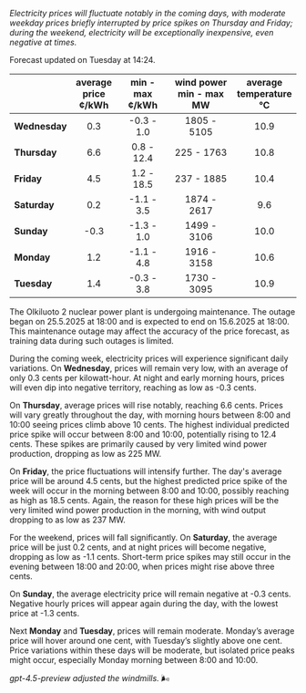 *Electricity prices will fluctuate notably in the coming days, with moderate weekday prices briefly interrupted by price spikes on Thursday and Friday; during the weekend, electricity will be exceptionally inexpensive, even negative at times.*

Forecast updated on Tuesday at 14:24.

|              | average<br>price<br>¢/kWh | min - max<br>¢/kWh | wind power<br>min - max<br>MW | average<br>temperature<br>°C |
|:-------------|:----------------:|:----------------:|:-------------:|:-------------:|
| **Wednesday** |       0.3        |     -0.3 - 1.0     |      1805 - 5105      |      10.9      |
| **Thursday**     |       6.6        |      0.8 - 12.4     |       225 - 1763       |      10.8      |
| **Friday**   |       4.5        |      1.2 - 18.5     |       237 - 1885       |      10.4      |
| **Saturday**    |       0.2        |     -1.1 - 3.5     |      1874 - 2617      |      9.6       |
| **Sunday**   |      -0.3        |     -1.3 - 1.0     |      1499 - 3106      |      10.0      |
| **Monday**   |       1.2        |     -1.1 - 4.8     |      1916 - 3158      |      10.6      |
| **Tuesday**     |       1.4        |     -0.3 - 3.8     |      1730 - 3095      |      10.9      |

The Olkiluoto 2 nuclear power plant is undergoing maintenance. The outage began on 25.5.2025 at 18:00 and is expected to end on 15.6.2025 at 18:00. This maintenance outage may affect the accuracy of the price forecast, as training data during such outages is limited.

During the coming week, electricity prices will experience significant daily variations. On **Wednesday**, prices will remain very low, with an average of only 0.3 cents per kilowatt-hour. At night and early morning hours, prices will even dip into negative territory, reaching as low as -0.3 cents.

On **Thursday**, average prices will rise notably, reaching 6.6 cents. Prices will vary greatly throughout the day, with morning hours between 8:00 and 10:00 seeing prices climb above 10 cents. The highest individual predicted price spike will occur between 8:00 and 10:00, potentially rising to 12.4 cents. These spikes are primarily caused by very limited wind power production, dropping as low as 225 MW.

On **Friday**, the price fluctuations will intensify further. The day's average price will be around 4.5 cents, but the highest predicted price spike of the week will occur in the morning between 8:00 and 10:00, possibly reaching as high as 18.5 cents. Again, the reason for these high prices will be the very limited wind power production in the morning, with wind output dropping to as low as 237 MW.

For the weekend, prices will fall significantly. On **Saturday**, the average price will be just 0.2 cents, and at night prices will become negative, dropping as low as -1.1 cents. Short-term price spikes may still occur in the evening between 18:00 and 20:00, when prices might rise above three cents.

On **Sunday**, the average electricity price will remain negative at -0.3 cents. Negative hourly prices will appear again during the day, with the lowest price at -1.3 cents.

Next **Monday** and **Tuesday**, prices will remain moderate. Monday’s average price will hover around one cent, with Tuesday’s slightly above one cent. Price variations within these days will be moderate, but isolated price peaks might occur, especially Monday morning between 8:00 and 10:00.

*gpt-4.5-preview adjusted the windmills.* 🌬️
